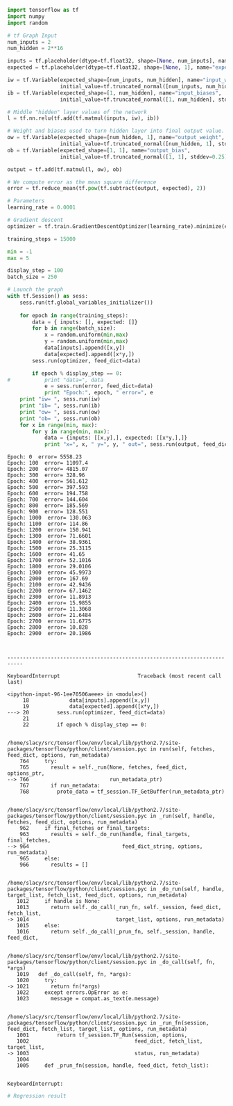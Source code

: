 

```python
import tensorflow as tf
import numpy
import random
```


```python
# tf Graph Input
num_inputs = 2
num_hidden = 2**16

inputs = tf.placeholder(dtype=tf.float32, shape=[None, num_inputs], name="inputs")
expected = tf.placeholder(dtype=tf.float32, shape=[None, 1], name="expected")

iw = tf.Variable(expected_shape=[num_inputs, num_hidden], name="input_weights", 
                 initial_value=tf.truncated_normal([num_inputs, num_hidden], stddev=0.25))
ib = tf.Variable(expected_shape=[1, num_hidden], name="input_biases", 
                 initial_value=tf.truncated_normal([1, num_hidden], stddev=0.25))

# Middle "hidden" layer values of the network 
l = tf.nn.relu(tf.add(tf.matmul(inputs, iw), ib))

# Weight and biases used to turn hidden layer into final output value. 
ow = tf.Variable(expected_shape=[num_hidden, 1], name="output_weight", 
                 initial_value=tf.truncated_normal([num_hidden, 1], stddev=0.25))
ob = tf.Variable(expected_shape=[1, 1], name="output_bias", 
                 initial_value=tf.truncated_normal([1, 1], stddev=0.25))

output = tf.add(tf.matmul(l, ow), ob)

# We compute error as the mean square difference 
error = tf.reduce_mean(tf.pow(tf.subtract(output, expected), 2))
```


```python
# Parameters
learning_rate = 0.0001 

# Gradient descent
optimizer = tf.train.GradientDescentOptimizer(learning_rate).minimize(error)
```


```python
training_steps = 15000

min = -1
max = 5

display_step = 100
batch_size = 250

# Launch the graph
with tf.Session() as sess:
    sess.run(tf.global_variables_initializer())
    
    for epoch in range(training_steps):
        data = { inputs: [], expected: []}
        for b in range(batch_size):
            x = random.uniform(min,max)
            y = random.uniform(min,max)
            data[inputs].append([x,y])
            data[expected].append([x*y,])
        sess.run(optimizer, feed_dict=data)

        if epoch % display_step == 0:
#           print "data=", data 
            e = sess.run(error, feed_dict=data)
            print "Epoch:", epoch, " error=", e
    print "iw= ", sess.run(iw)
    print "ib= ", sess.run(ib)
    print "ow= ", sess.run(ow)
    print "ob= ", sess.run(ob)
    for x in range(min, max):
        for y in range(min, max):
            data = {inputs: [[x,y],], expected: [[x*y,],]}
            print "x=", x, " y=", y, " out=", sess.run(output, feed_dict=data)
```

    Epoch: 0  error= 5558.23
    Epoch: 100  error= 11097.4
    Epoch: 200  error= 4815.07
    Epoch: 300  error= 328.96
    Epoch: 400  error= 561.612
    Epoch: 500  error= 397.593
    Epoch: 600  error= 194.758
    Epoch: 700  error= 144.604
    Epoch: 800  error= 185.569
    Epoch: 900  error= 128.551
    Epoch: 1000  error= 130.063
    Epoch: 1100  error= 114.86
    Epoch: 1200  error= 150.941
    Epoch: 1300  error= 71.6601
    Epoch: 1400  error= 38.9361
    Epoch: 1500  error= 25.3115
    Epoch: 1600  error= 41.65
    Epoch: 1700  error= 52.1016
    Epoch: 1800  error= 29.0106
    Epoch: 1900  error= 45.9973
    Epoch: 2000  error= 167.69
    Epoch: 2100  error= 42.9436
    Epoch: 2200  error= 67.1462
    Epoch: 2300  error= 11.8913
    Epoch: 2400  error= 15.9855
    Epoch: 2500  error= 11.3068
    Epoch: 2600  error= 21.6484
    Epoch: 2700  error= 11.6775
    Epoch: 2800  error= 10.828
    Epoch: 2900  error= 20.1986



    ---------------------------------------------------------------------------

    KeyboardInterrupt                         Traceback (most recent call last)

    <ipython-input-96-1ee70506aeee> in <module>()
         18             data[inputs].append([x,y])
         19             data[expected].append([x*y,])
    ---> 20         sess.run(optimizer, feed_dict=data)
         21 
         22         if epoch % display_step == 0:


    /home/slacy/src/tensorflow/env/local/lib/python2.7/site-packages/tensorflow/python/client/session.pyc in run(self, fetches, feed_dict, options, run_metadata)
        764     try:
        765       result = self._run(None, fetches, feed_dict, options_ptr,
    --> 766                          run_metadata_ptr)
        767       if run_metadata:
        768         proto_data = tf_session.TF_GetBuffer(run_metadata_ptr)


    /home/slacy/src/tensorflow/env/local/lib/python2.7/site-packages/tensorflow/python/client/session.pyc in _run(self, handle, fetches, feed_dict, options, run_metadata)
        962     if final_fetches or final_targets:
        963       results = self._do_run(handle, final_targets, final_fetches,
    --> 964                              feed_dict_string, options, run_metadata)
        965     else:
        966       results = []


    /home/slacy/src/tensorflow/env/local/lib/python2.7/site-packages/tensorflow/python/client/session.pyc in _do_run(self, handle, target_list, fetch_list, feed_dict, options, run_metadata)
       1012     if handle is None:
       1013       return self._do_call(_run_fn, self._session, feed_dict, fetch_list,
    -> 1014                            target_list, options, run_metadata)
       1015     else:
       1016       return self._do_call(_prun_fn, self._session, handle, feed_dict,


    /home/slacy/src/tensorflow/env/local/lib/python2.7/site-packages/tensorflow/python/client/session.pyc in _do_call(self, fn, *args)
       1019   def _do_call(self, fn, *args):
       1020     try:
    -> 1021       return fn(*args)
       1022     except errors.OpError as e:
       1023       message = compat.as_text(e.message)


    /home/slacy/src/tensorflow/env/local/lib/python2.7/site-packages/tensorflow/python/client/session.pyc in _run_fn(session, feed_dict, fetch_list, target_list, options, run_metadata)
       1001         return tf_session.TF_Run(session, options,
       1002                                  feed_dict, fetch_list, target_list,
    -> 1003                                  status, run_metadata)
       1004 
       1005     def _prun_fn(session, handle, feed_dict, fetch_list):


    KeyboardInterrupt: 



```python
# Regression result
```


```python

```


```python

```
